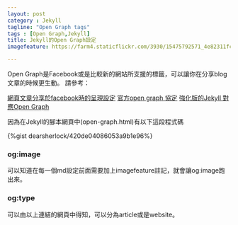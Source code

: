```yaml
---
layout: post
category : Jekyll 
tagline: "Open Graph tags"
tags : [Open Graph,Jekyll]
title: Jekyll的Open Graph設定
imagefeature: https://farm4.staticflickr.com/3930/15475792571_4e82311fc0_o.jpg

---
```


Open Graph是Facebook或是比較新的網站所支援的標籤，可以讓你在分享blog文章的時候更生動。
請參考：

[網頁文章分享於facebook時的呈現設定](http://i.see-design.com.tw/2012/06/facebook_20.html)
[官方open graph 協定](http://ogp.me/#types)
[強化版的Jekyll 對應Open Graph](http://davidensinger.com/2013/04/adding-open-graph-tags-to-jekyll/)


因為在Jekyll的腳本網頁中(open-graph.html)有以下這段程式碼

{%gist dearsherlock/420de04086053a9b1e96%}


### og:image

可以知道在每一個md設定前面需要加上imagefeature註記，就會讓og:image跑出來。

### og:type

可以由以上連結的網頁中得知，可以分為article或是website。

